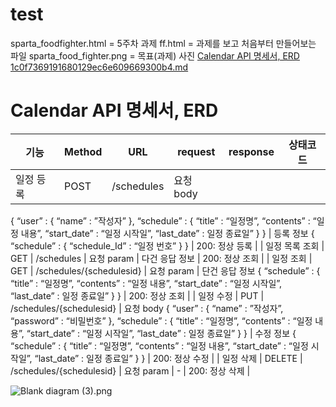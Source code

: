 # test 
sparta_foodfighter.html = 5주차 과제
ff.html = 과제를 보고 처음부터 만들어보는 파일
sparta_food_fighter.png = 목표(과제) 사진
[Calendar API 명세서, ERD 1c0f7369191680129ec6e609669300b4.md](https://github.com/user-attachments/files/19429406/Calendar.API.ERD.1c0f7369191680129ec6e609669300b4.md)

# Calendar API 명세서, ERD

| 기능 | Method | URL | request | response | 상태코드 |
| --- | --- | --- | --- | --- | --- |
| 일정 등록 | POST | /schedules | 요청 body
{
  “user” : {
    “name” : ”작성자”
  },
  “schedule” : {
    “title” : “일정명”,
    “contents” : “일정 내용”,
    “start_date” : “일정 시작일”,
    “last_date” : 일정 종료일”
  }
} | 등록 정보
{
  “schedule” : {
    “schedule_Id” : “일정 번호”
  }
} | 200: 정상 등록 |
| 일정 목록 조회 | GET | /schedules | 요청 param | 다건 응답 정보 | 200: 정상 조회 |
| 일정 조회 | GET | /schedules/{schedulesid} | 요청 param | 단건 응답 정보
{
  “schedule” : {
    “title” : “일정명”,
    “contents” : “일정 내용”,
    “start_date” : “일정 시작일”,
    “last_date” : 일정 종료일”
  }
} | 200: 정상 조회 |
| 일정 수정 | PUT | /schedules/{schedulesid} | 요청 body
{
  “user” : {
    “name” : ”작성자”,
    “password” : “비밀번호”
  },
  “schedule” : {
    “title” : “일정명”,
    “contents” : “일정 내용”,
    “start_date” : “일정 시작일”,
    “last_date” : 일정 종료일”
  }
} | 수정 정보
{
  “schedule” : {
    “title” : “일정명”,
    “contents” : “일정 내용”,
    “start_date” : “일정 시작일”,
    “last_date” : 일정 종료일”
  }
} | 200: 정상 수정 |
| 일정 삭제 | DELETE | /schedules/{schedulesid} | 요청 param | - | 200: 정상 삭제 |

![Blank diagram (3).png](Blank_diagram_(3).png)
